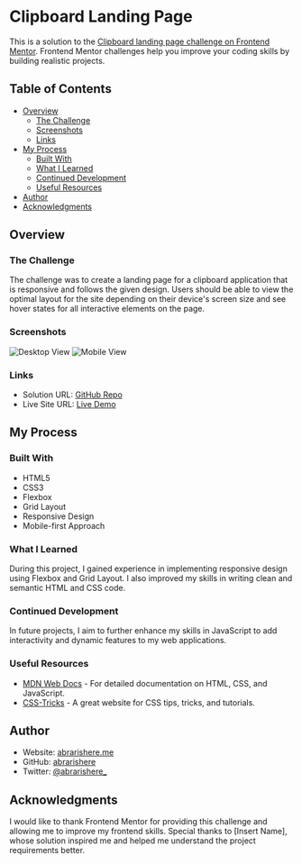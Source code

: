 # Clipboard Landing Page

This is a solution to the [Clipboard landing page challenge on Frontend Mentor](https://www.frontendmentor.io/challenges/clipboard-landing-page-5cc9bccd6c4c91111378ecb9). Frontend Mentor challenges help you improve your coding skills by building realistic projects.

## Table of Contents

- [Overview](#overview)
  - [The Challenge](#the-challenge)
  - [Screenshots](#screenshots)
  - [Links](#links)
- [My Process](#my-process)
  - [Built With](#built-with)
  - [What I Learned](#what-i-learned)
  - [Continued Development](#continued-development)
  - [Useful Resources](#useful-resources)
- [Author](#author)
- [Acknowledgments](#acknowledgments)

## Overview

### The Challenge

The challenge was to create a landing page for a clipboard application that is responsive and follows the given design. Users should be able to view the optimal layout for the site depending on their device's screen size and see hover states for all interactive elements on the page.

### Screenshots

![Desktop View](./screenshot-desktop.png)
![Mobile View](./screenshot-mobile.png)

### Links

- Solution URL: [GitHub Repo](https://github.com/abrarishere/clipboardLandingWeb)
- Live Site URL: [Live Demo](https://abrarishere.github.io/clipboardLandingWeb/)

## My Process

### Built With

- HTML5
- CSS3
- Flexbox
- Grid Layout
- Responsive Design
- Mobile-first Approach

### What I Learned

During this project, I gained experience in implementing responsive design using Flexbox and Grid Layout. I also improved my skills in writing clean and semantic HTML and CSS code.

### Continued Development

In future projects, I aim to further enhance my skills in JavaScript to add interactivity and dynamic features to my web applications.

### Useful Resources

- [MDN Web Docs](https://developer.mozilla.org/) - For detailed documentation on HTML, CSS, and JavaScript.
- [CSS-Tricks](https://css-tricks.com/) - A great website for CSS tips, tricks, and tutorials.

## Author

- Website: [abrarishere.me](https://abrarishere.me)
- GitHub: [abrarishere](https://github.com/abrarishere)
- Twitter: [@abrarishere_](https://twitter.com/abrarishere_)

## Acknowledgments

I would like to thank Frontend Mentor for providing this challenge and allowing me to improve my frontend skills. Special thanks to [Insert Name], whose solution inspired me and helped me understand the project requirements better.


